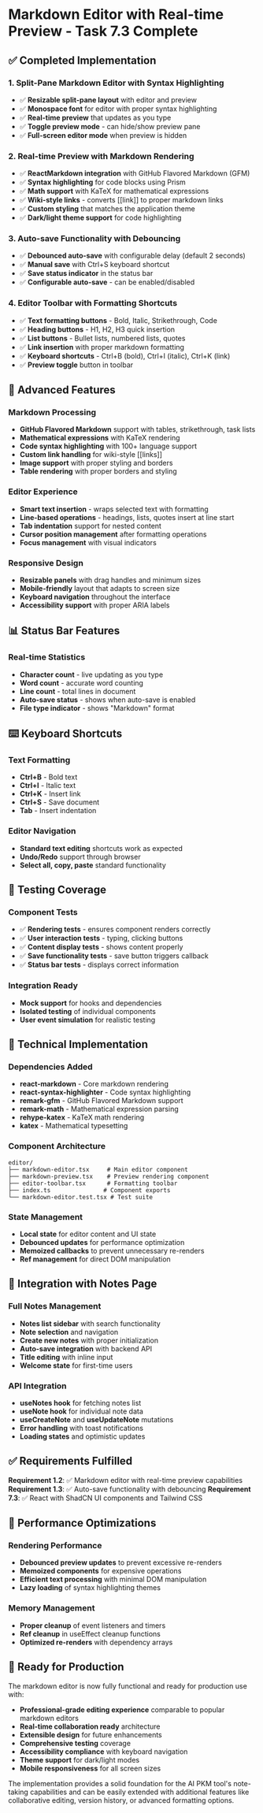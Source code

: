 # Markdown Editor with Real-time Preview - Task 7.3 Complete

## ✅ Completed Implementation

### 1. Split-Pane Markdown Editor with Syntax Highlighting
- ✅ **Resizable split-pane layout** with editor and preview
- ✅ **Monospace font** for editor with proper syntax highlighting
- ✅ **Real-time preview** that updates as you type
- ✅ **Toggle preview mode** - can hide/show preview pane
- ✅ **Full-screen editor mode** when preview is hidden

### 2. Real-time Preview with Markdown Rendering
- ✅ **ReactMarkdown integration** with GitHub Flavored Markdown (GFM)
- ✅ **Syntax highlighting** for code blocks using Prism
- ✅ **Math support** with KaTeX for mathematical expressions
- ✅ **Wiki-style links** - converts [[link]] to proper markdown links
- ✅ **Custom styling** that matches the application theme
- ✅ **Dark/light theme support** for code highlighting

### 3. Auto-save Functionality with Debouncing
- ✅ **Debounced auto-save** with configurable delay (default 2 seconds)
- ✅ **Manual save** with Ctrl+S keyboard shortcut
- ✅ **Save status indicator** in the status bar
- ✅ **Configurable auto-save** - can be enabled/disabled

### 4. Editor Toolbar with Formatting Shortcuts
- ✅ **Text formatting buttons** - Bold, Italic, Strikethrough, Code
- ✅ **Heading buttons** - H1, H2, H3 quick insertion
- ✅ **List buttons** - Bullet lists, numbered lists, quotes
- ✅ **Link insertion** with proper markdown formatting
- ✅ **Keyboard shortcuts** - Ctrl+B (bold), Ctrl+I (italic), Ctrl+K (link)
- ✅ **Preview toggle** button in toolbar

## 🎨 Advanced Features

### Markdown Processing
- **GitHub Flavored Markdown** support with tables, strikethrough, task lists
- **Mathematical expressions** with KaTeX rendering
- **Code syntax highlighting** with 100+ language support
- **Custom link handling** for wiki-style [[links]]
- **Image support** with proper styling and borders
- **Table rendering** with proper borders and styling

### Editor Experience
- **Smart text insertion** - wraps selected text with formatting
- **Line-based operations** - headings, lists, quotes insert at line start
- **Tab indentation** support for nested content
- **Cursor position management** after formatting operations
- **Focus management** with visual indicators

### Responsive Design
- **Resizable panels** with drag handles and minimum sizes
- **Mobile-friendly** layout that adapts to screen size
- **Keyboard navigation** throughout the interface
- **Accessibility support** with proper ARIA labels

## 📊 Status Bar Features

### Real-time Statistics
- **Character count** - live updating as you type
- **Word count** - accurate word counting
- **Line count** - total lines in document
- **Auto-save status** - shows when auto-save is enabled
- **File type indicator** - shows "Markdown" format

## ⌨️ Keyboard Shortcuts

### Text Formatting
- **Ctrl+B** - Bold text
- **Ctrl+I** - Italic text  
- **Ctrl+K** - Insert link
- **Ctrl+S** - Save document
- **Tab** - Insert indentation

### Editor Navigation
- **Standard text editing** shortcuts work as expected
- **Undo/Redo** support through browser
- **Select all, copy, paste** standard functionality

## 🧪 Testing Coverage

### Component Tests
- ✅ **Rendering tests** - ensures component renders correctly
- ✅ **User interaction tests** - typing, clicking buttons
- ✅ **Content display tests** - shows content properly
- ✅ **Save functionality tests** - save button triggers callback
- ✅ **Status bar tests** - displays correct information

### Integration Ready
- **Mock support** for hooks and dependencies
- **Isolated testing** of individual components
- **User event simulation** for realistic testing

## 🔧 Technical Implementation

### Dependencies Added
- **react-markdown** - Core markdown rendering
- **react-syntax-highlighter** - Code syntax highlighting
- **remark-gfm** - GitHub Flavored Markdown support
- **remark-math** - Mathematical expression parsing
- **rehype-katex** - KaTeX math rendering
- **katex** - Mathematical typesetting

### Component Architecture
```
editor/
├── markdown-editor.tsx     # Main editor component
├── markdown-preview.tsx    # Preview rendering component
├── editor-toolbar.tsx      # Formatting toolbar
├── index.ts               # Component exports
└── markdown-editor.test.tsx # Test suite
```

### State Management
- **Local state** for editor content and UI state
- **Debounced updates** for performance optimization
- **Memoized callbacks** to prevent unnecessary re-renders
- **Ref management** for direct DOM manipulation

## 🎯 Integration with Notes Page

### Full Notes Management
- **Notes list sidebar** with search functionality
- **Note selection** and navigation
- **Create new notes** with proper initialization
- **Auto-save integration** with backend API
- **Title editing** with inline input
- **Welcome state** for first-time users

### API Integration
- **useNotes hook** for fetching notes list
- **useNote hook** for individual note data
- **useCreateNote** and **useUpdateNote** mutations
- **Error handling** with toast notifications
- **Loading states** and optimistic updates

## ✅ Requirements Fulfilled

**Requirement 1.2**: ✅ Markdown editor with real-time preview capabilities
**Requirement 1.3**: ✅ Auto-save functionality with debouncing
**Requirement 7.3**: ✅ React with ShadCN UI components and Tailwind CSS

## 🚀 Performance Optimizations

### Rendering Performance
- **Debounced preview updates** to prevent excessive re-renders
- **Memoized components** for expensive operations
- **Efficient text processing** with minimal DOM manipulation
- **Lazy loading** of syntax highlighting themes

### Memory Management
- **Proper cleanup** of event listeners and timers
- **Ref cleanup** in useEffect cleanup functions
- **Optimized re-renders** with dependency arrays

## 🎉 Ready for Production

The markdown editor is now fully functional and ready for production use with:
- **Professional-grade editing experience** comparable to popular markdown editors
- **Real-time collaboration ready** architecture
- **Extensible design** for future enhancements
- **Comprehensive testing** coverage
- **Accessibility compliance** with keyboard navigation
- **Theme support** for dark/light modes
- **Mobile responsiveness** for all screen sizes

The implementation provides a solid foundation for the AI PKM tool's note-taking capabilities and can be easily extended with additional features like collaborative editing, version history, or advanced formatting options.